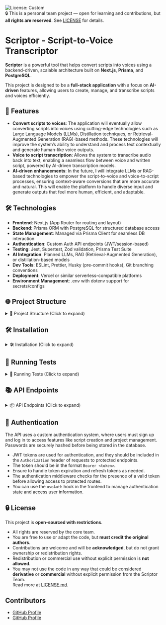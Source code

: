 ![License: Custom](https://img.shields.io/badge/license-Custom-blue.svg)  
🔒 This is a personal team project — open for learning and contributions, but **all rights are reserved**. See [LICENSE](./LICENSE) for details.

# Scriptor - Script-to-Voice Transcriptor

**Scriptor** is a powerful tool that helps convert scripts into voices using a backend-driven, scalable architecture built on **Next.js**, **Prisma**, and **PostgreSQL**.

This project is designed to be a **full-stack application** with a focus on **AI-driven** features, allowing users to create, manage, and transcribe scripts and voices efficiently.

## 🚀 Features

- **Convert scripts to voices**: The application will eventually allow converting scripts into voices using cutting-edge technologies such as Large Language Models (LLMs), Distillation techniques, or Retrieval-Augmented Generation (RAG)-based methods. These technologies will improve the system’s ability to understand and process text contextually and generate human-like voice outputs.
- **Voice to script transcription**: Allows the system to transcribe audio back into text, enabling a seamless flow between voice and written script, powered by AI-driven transcription models.
- **AI-driven enhancements**: In the future, I will integrate LLMs or RAG-based technologies to empower the script-to-voice and voice-to-script processes, ensuring context-aware conversions that are more accurate and natural. This will enable the platform to handle diverse input and generate outputs that feel more human, efficient, and adaptable.

## 🛠 Technologies

- **Frontend**: Next.js (App Router for routing and layout)
- **Backend**: Prisma ORM with PostgreSQL for structured database access
- **State Management**: Managed via Prisma Client for seamless DB interaction
- **Authentication**: Custom Auth API endpoints (JWT/session-based)
- **Testing**: Jest, Supertest, Zod validation, Prisma Test Suite
- **AI Integration**: Planned LLMs, RAG (Retrieval-Augmented Generation), or distillation-based models
- **Dev Tools**: ESLint, Prettier, Husky (pre-commit hooks), Git branching conventions
- **Deployment**: Vercel or similar serverless-compatible platforms
- **Environment Management**: .env with dotenv support for secrets/configs

## 🌐 Project Structure

<details>
<summary>📁 Project Structure (Click to expand)</summary>

- **`prisma/`**: Contains Prisma schema and DB migrations.
- **`public/`**: Holds static assets like images and favicon.
- **`src/app/`**: Includes app routes and API endpoints for handling requests.
- **`src/components/`**: Contains reusable UI components like buttons and inputs.
- **`src/config/`**: Stores app-wide configuration files (e.g., environment variables, rate limits).
- **`src/controllers/`**: Manages the request logic (API controller functions).
- **`src/lib/`**: Holds utility libraries like Prisma client initialization.
- **`src/middleware/`**: Contains logic for authentication, logging, and rate-limiting.
- **`src/models/`**: Defines data models and TypeScript interfaces.
- **`src/services/`**: Business logic and database interactions.
- **`src/utils/`**: Utility functions for tasks like hashing and token generation.

📁 For a full directory tree, [view structure.md ➜](./structure.md)

</details>

## 🛠 Installation

<details>
<summary>🛠 Installation (Click to expand)</summary>

### Prerequisites

- Node.js 16.0+ (or LTS version)
- PostgreSQL
- Prisma CLI (`npx prisma`)

### 1. Clone the repo

```bash
git clone https://github.com/iamanishsrivastava/scriptor.git
cd scriptor
```

### 2. Install dependencies

```bash
pnpm install
```

### 3. Set up environment variables

- Copy the `.env.example` file to `.env` and fill in the required values.

```bash
cp .env.example .env
```

### 4. Set up the database

- Create a PostgreSQL database and update the `DATABASE_URL` in your `.env` file.
- Run the following command to create the database and apply migrations:

```bash
npx prisma migrate dev --name init
```

### 5. Seed the database (optional)

- If you want to seed the database with initial data, run:

```bash
npx prisma db seed
```

### 6. Start the development server

```bash
pnpm run dev
```

- Open your browser and navigate to `http://localhost:3000` to see the app in action.

</details>

## 🧪 Running Tests

<details>
<summary>🧪 Running Tests (Click to expand)</summary>

- To run the tests, use the following command:

```bash
pnpm test
```

- This will run all the tests in the `__tests__` directory and generate a coverage report.
- You can also run tests for specific files or directories by specifying the path:

```bash
pnpm test src/components/Button.test.tsx
```

- For more advanced testing options, refer to the [Jest documentation](https://jestjs.io/docs/cli).
- You can also run the tests in watch mode for continuous testing during development:

```bash
pnpm test --watch
```

- This will watch for file changes and re-run the tests automatically.

</details>

## 📚 API Endpoints

<details>
<summary>📦 API Endpoints (Click to expand)</summary>

- **POST** `/api/auth/login`: Authenticate user and return JWT token.
- **POST** `/api/auth/register`: Register a new user.
- **GET** `/api/auth/user`: Get the authenticated user's details.
- **POST** `/api/scripts`: Create a new script.
- **GET** `/api/scripts`: Get all scripts.
- **GET** `/api/scripts/:id`: Get a specific script by ID.
- **PUT** `/api/scripts/:id`: Update a specific script by ID.
- **DELETE** `/api/scripts/:id`: Delete a specific script by ID.
- **POST** `/api/voices`: Convert script to voice.
- **GET** `/api/voices`: Get all voices.
- **GET** `/api/voices/:id`: Get a specific voice by ID.
- **PUT** `/api/voices/:id`: Update a specific voice by ID.
- **DELETE** `/api/voices/:id`: Delete a specific voice by ID.
- **POST** `/api/transcriptions`: Transcribe voice to script.
- **POST** `/api/projects`: Create a new project.
- **GET** `/api/projects`: Get all projects.
- **GET** `/api/projects/:id`: Get a specific project by ID.
- **PUT** `/api/projects/:id`: Update a specific project by ID.
- **DELETE** `/api/projects/:id`: Delete a specific project by ID.
- **POST** `/api/feedback`: Submit feedback.
- **GET** `/api/feedback`: Get all feedback.
- **GET** `/api/feedback/:id`: Get a specific feedback by ID.
- **PUT** `/api/feedback/:id`: Update a specific feedback by ID.
- **DELETE** `/api/feedback/:id`: Delete a specific feedback by ID.
- **POST** `/api/notifications`: Create a new notification.
- **GET** `/api/notifications`: Get all notifications.
- **GET** `/api/notifications/:id`: Get a specific notification by ID.
- **PUT** `/api/notifications/:id`: Update a specific notification by ID.
- **DELETE** `/api/notifications/:id`: Delete a specific notification by ID.
- **POST** `/api/analytics`: Create a new analytics record.
- **GET** `/api/analytics`: Get all analytics records.
- **GET** `/api/analytics/:id`: Get a specific analytics record by ID.
- **PUT** `/api/analytics/:id`: Update a specific analytics record by ID.
- **DELETE** `/api/analytics/:id`: Delete a specific analytics record by ID.

</details>

## 🔑 Authentication

The API uses a custom authentication system, where users must sign up and log in to access features like script creation and project management. Passwords are securely hashed before being stored in the database.

- JWT tokens are used for authentication, and they should be included in the `Authorization` header of requests to protected endpoints.
- The token should be in the format `Bearer <token>`.
- Ensure to handle token expiration and refresh tokens as needed.
- The authentication middleware checks for the presence of a valid token before allowing access to protected routes.
- You can use the `useAuth` hook in the frontend to manage authentication state and access user information.

## 🔒 License

This project is **open-sourced with restrictions**.

- All rights are reserved by the core team.
- You are free to use or adapt the code, but **must credit the original authors**.
- Contributions are welcome and will be **acknowledged**, but do not grant ownership or redistribution rights.
- Redistribution or commercial use without explicit permission is **not allowed**.
- You may not use the code in any way that could be considered **derivative** or **commercial** without explicit permission from the Scriptor Team.  
  Read more at [LICENSE.md](./LICENSE.md).

## Contributors

- [GitHub Profile](https://github.com/iamanishsrivastava)
- [GitHub Profile](https://github.com/devwithgroot)
